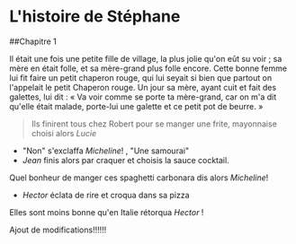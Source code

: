# L'histoire de Stéphane

##Chapitre 1

Il était une fois une petite fille de village, la plus jolie qu'on eût su voir ; sa mère en était folle, et sa mère-grand plus folle encore. Cette bonne femme lui fit faire un petit chaperon rouge, qui lui seyait si bien que partout on l'appelait le petit Chaperon rouge.
Un jour sa mère, ayant cuit et fait des galettes, lui dit : « Va voir comme se porte ta mère-grand, car on m'a dit qu'elle était malade, porte-lui une galette et ce petit pot de beurre. »

>Ils finirent tous chez Robert pour se manger une frite, mayonnaise choisi alors *Lucie* 
- "Non" s'exclaffa *Micheline*! , "Une samourai"
- *Jean* finis alors par craquer et choisis la sauce cocktail.

Quel bonheur de manger ces spaghetti carbonara dis alors *Micheline*!

-  *Hector* éclata de rire et croqua dans sa pizza

Elles sont moins bonne qu'en Italie rétorqua *Hector* !

Ajout de modifications!!!!!!
